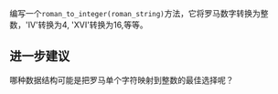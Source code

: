 编写一个`roman_to_integer(roman_string)`方法，它将罗马数字转换为整数，'IV'转换为4, 'XVI'转换为16,等等。

## 进一步建议

哪种数据结构可能是把罗马单个字符映射到整数的最佳选择呢？

